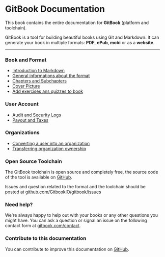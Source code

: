 GitBook Documentation
=============

This book contains the entire documentation for **GitBook** (platform and toolchain).

GitBook is a tool for building beautiful books using Git and Markdown. It can generate your book in multiple formats: **PDF**, **ePub**, **mobi** or as a **website**.

----

### Book and Format

- [Introduction to Markdown](./book/markdown.md)
- [General informations about the format](./book/format.md)
- [Chapters and Subchapters](./book/chapters.md)
- [Cover Picture](./book/cover.md)
- [Add exercises ans quizzes to book](./book/exercises.md)

### User Account

- [Audit and Security Logs](./platform/audit_logs.md)
- [Payout and Taxes](./platform/taxes.md)

### Organizations

- [Converting a user into an organization](./platform/organizations/convert.md)
- [Transferring organization ownership](./platform/organizations/ownership.md)

### Open Source Toolchain

The GitBook toolchain is open source and completely free, the source code of the tool is available on [GitHub](https://github.com/GitbookIO/gitbook).

Issues and question related to the format and the toolchain should be posted at [github.com/GitbookIO/gitbook/issues](https://github.com/GitbookIO/gitbook/issues)

### Need help?

We're always happy to help out with your books or any other questions you might have. You can ask a question or signal an issue on the following contact form at [gitbook.com/contact](https://www.gitbook.com/contact).

### Contribute to this documentation

You can contribute to improve this documentation on [GitHub](https://github.com/GitbookIO/documentation).